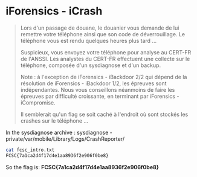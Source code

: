 # iForensics - iCrash
> Lors d'un passage de douane, le douanier vous demande de lui remettre votre téléphone ainsi que son code de déverrouillage. Le téléphone vous est rendu quelques heures plus tard ...
>
> Suspicieux, vous envoyez votre téléphone pour analyse au CERT-FR de l'ANSSI. Les analystes du CERT-FR effectuent une collecte sur le téléphone, composée d'un sysdiagnose et d'un backup.
>
> Note : à l'exception de iForensics - iBackdoor 2/2 qui dépend de la résolution de iForensics - iBackdoor 1/2, les épreuves sont indépendantes. Nous vous conseillons néanmoins de faire les épreuves par difficulté croissante, en terminant par iForensics - iCompromise.
>
> Il semblerait qu'un flag se soit caché à l'endroit où sont stockés les crashes sur le téléphone ...

In the sysdiagnose archive : sysdiagnose - private/var/mobile/Library/Logs/CrashReporter/ 
```bash 
cat fcsc_intro.txt
FCSC{7a1ca2d4f17d4e1aa8936f2e906f0be8}
```

So the flag is: **FCSC{7a1ca2d4f17d4e1aa8936f2e906f0be8}**